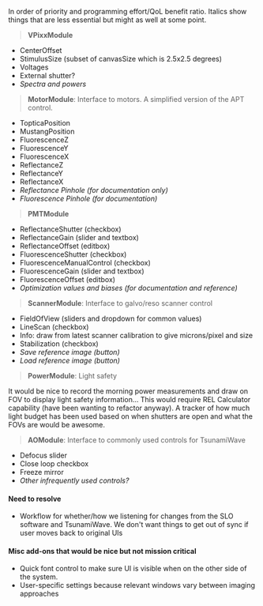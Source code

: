 
In order of priority and programming effort/QoL benefit ratio. Italics show things that are less essential but might as well at some point.

>**VPixxModule**
- CenterOffset
- StimulusSize (subset of canvasSize which is 2.5x2.5 degrees)
- Voltages
- External shutter?
- *Spectra and powers*

>**MotorModule**: Interface to motors. A simplified version of the APT control.
- TopticaPosition
- MustangPosition
- FluorescenceZ
- FluorescenceY
- FluorescenceX
- ReflectanceZ
- ReflectanceY
- ReflectanceX
- *Reflectance Pinhole (for documentation only)*
- *Fluorescence Pinhole (for documentation)*

>**PMTModule**
- ReflectanceShutter (checkbox)
- ReflectanceGain (slider and textbox)
- ReflectanceOffset (editbox)
- FluorescenceShutter (checkbox)
- FluorescenceManualControl (checkbox)
- FluorescenceGain (slider and textbox)
- FluorescenceOffset (editbox)
- *Optimization values and biases (for documentation and reference)*

>**ScannerModule**: Interface to galvo/reso scanner control
- FieldOfView (sliders and dropdown for common values)
- LineScan (checkbox)
- Info: draw from latest scanner calibration to give microns/pixel and size
- Stabilization (checkbox)
- *Save reference image (button)*
- *Load reference image (button)*

> **PowerModule**: Light safety

It would be nice to record the morning power measurements and draw on FOV to display light safety information... This would require REL Calculator capability (have been wanting to refactor anyway). A tracker of how much light budget has been used based on when shutters are open and what the FOVs are would be awesome.

> **AOModule**: Interface to commonly used controls for TsunamiWave
- Defocus slider
- Close loop checkbox
- Freeze mirror
- *Other infrequently used controls?*


#### Need to resolve
- Workflow for whether/how we listening for changes from the SLO software and TsunamiWave. We don't want things to get out of sync if user moves back to original UIs

#### Misc add-ons that would be nice but not mission critical
- Quick font control to make sure UI is visible when on the other side of the system.
- User-specific settings because relevant windows vary between imaging approaches